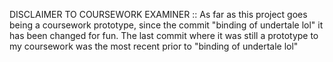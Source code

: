 DISCLAIMER TO COURSEWORK EXAMINER :: As far as this project goes being a coursework prototype, since the commit "binding of undertale lol" it has been changed for fun. The last commit where it was still a prototype to my coursework was the most recent prior to "binding of undertale lol"
